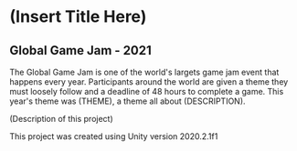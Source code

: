 # (Insert Title Here)
## Global Game Jam - 2021

The Global Game Jam is one of the world's largets game jam event that happens every year. Participants around the world are given a theme they must loosely follow and a deadline of 48 hours to complete a game. This year's theme was (THEME), a theme all about (DESCRIPTION).

(Description of this project)

This project was created using Unity version 2020.2.1f1
